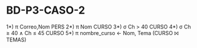 # BD-P3-CASO-2
1*) π Correo,Nom PERS
2*) π Nom CURSO
3*) σ Ch > 40 CURSO
4*) σ Ch ≥ 40 ∧ Ch ≤ 45 CURSO
5*) π nombre_curso ← Nom, Tema (CURSO ⨝ TEMAS)
